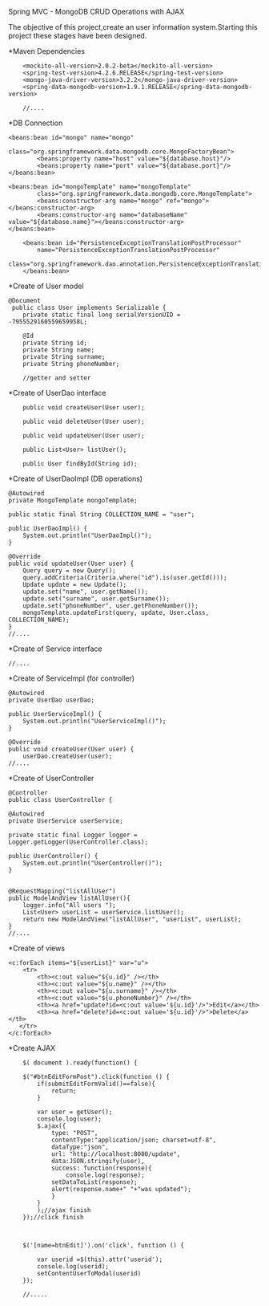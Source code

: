 Spring MVC - MongoDB CRUD Operations with AJAX

The objective of this project,create an user information system.Starting this project these stages have been designed.

*Maven Dependencies

		<mockito-all-version>2.0.2-beta</mockito-all-version>
		<spring-test-version>4.2.6.RELEASE</spring-test-version>
		<mongo-java-driver-version>3.2.2</mongo-java-driver-version>
		<spring-data-mongodb-version>1.9.1.RELEASE</spring-data-mongodb-version>
		
		//....
*DB Connection
	
	<beans:bean id="mongo" name="mongo"
			class="org.springframework.data.mongodb.core.MongoFactoryBean">
			<beans:property name="host" value="${database.host}"/>
			<beans:property name="port" value="${database.port}"/>
	</beans:bean>
	
	<beans:bean id="mongoTemplate" name="mongoTemplate"
			class="org.springframework.data.mongodb.core.MongoTemplate">
			<beans:constructor-arg name="mongo" ref="mongo"></beans:constructor-arg>
			<beans:constructor-arg name="databaseName" value="${database.name}"></beans:constructor-arg>
	</beans:bean>
	
		<beans:bean id="PersistenceExceptionTranslationPostProcessor"
			name="PersistenceExceptionTranslationPostProcessor"
			class="org.springframework.dao.annotation.PersistenceExceptionTranslationPostProcessor">
		</beans:bean>
		
*Create of User model
	
	@Document
	 public class User implements Serializable {
		private static final long serialVersionUID = -7955529160559659958L;
		
		@Id
		private String id;
		private String name;
		private String surname;
		private String phoneNumber;
		
		//getter and setter
	
*Create of UserDao interface

		public void createUser(User user);
	
		public void deleteUser(User user);
		
		public void updateUser(User user);
		
		public List<User> listUser();
		
		public User findById(String id);
		

*Create of UserDaoImpl (DB operations)

	@Autowired
	private MongoTemplate mongoTemplate;
	
	public static final String COLLECTION_NAME = "user";
	
	public UserDaoImpl() {
		System.out.println("UserDaoImpl()");
	}

	@Override
	public void updateUser(User user) {
		Query query = new Query();
		query.addCriteria(Criteria.where("id").is(user.getId()));
		Update update = new Update();
		update.set("name", user.getName());
		update.set("surname", user.getSurname());
		update.set("phoneNumber", user.getPhoneNumber());
		mongoTemplate.updateFirst(query, update, User.class, COLLECTION_NAME);
	}
	//....

*Create of Service interface
	
	//....

*Create of ServiceImpl (for controller)

	@Autowired
	private UserDao userDao;
	
	public UserServiceImpl() {
		System.out.println("UserServiceImpl()");
	}

	@Override
	public void createUser(User user) {
		userDao.createUser(user);
	//....

*Create of UserController

	@Controller
	public class UserController {
	
	@Autowired
	private UserService userService;
	
	private static final Logger logger = Logger.getLogger(UserController.class);
	
	public UserController() {
		System.out.println("UserController()");
	}
	
	
	@RequestMapping("listAllUser")
	public ModelAndView listAllUser(){
		logger.info("All users ");
		List<User> userList = userService.listUser();
		return new ModelAndView("listAllUser", "userList", userList);
	}
	//....

*Create of views

	<c:forEach items="${userList}" var="u">
		<tr>
			<th><c:out value="${u.id}" /></th>
			<th><c:out value="${u.name}" /></th>
			<th><c:out value="${u.surname}" /></th>
			<th><c:out value="${u.phoneNumber}" /></th>
			<th><a href="update?id=<c:out value='${u.id}'/>">Edit</a></th>
			<th><a href="delete?id=<c:out value='${u.id}'/>">Delete</a></th>
	   </tr>
	</c:forEach>

*Create AJAX 
		
		$( document ).ready(function() {
    	
        $("#btnEditFormPost").click(function () {
        	if(submitEditFormValid()==false){
        		return;
        	}
        	
        	var user = getUser();
        	console.log(user);
            $.ajax({
                type: "POST",
                contentType:"application/json; charset=utf-8",
                dataType:"json",
                url: "http://localhost:8080/update",
                data:JSON.stringify(user),
                success: function(response){
              		console.log(response);
              	setDataToList(response);
              	alert(response.name+" "+"was updated");
                }
            }
            );//ajax finish
        });//click finish
        

     
        $('[name=btnEdit]').on('click', function () {

            var userid =$(this).attr('userid');
        	console.log(userid);
        	setContentUserToModal(userid)
        });
        
        //.....